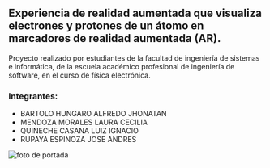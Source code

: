 ## Experiencia de realidad aumentada que visualiza electrones y protones de un átomo en marcadores de realidad aumentada (AR).
Proyecto realizado por estudiantes de la facultad de ingeniería de sistemas e informática, de la escuela académico profesional de ingeniería de software, en el curso de física electrónica.
### Integrantes:

 - BARTOLO HUNGARO ALFREDO JHONATAN
 - MENDOZA MORALES LAURA CECILIA
 - QUINECHE CASANA LUIZ IGNACIO
 - RUPAYA ESPINOZA JOSE ANDRES
 
 
![foto de portada](https://github.com/LauraNotFound/proyecto-final-fisica-electronica/assets/125788047/e668d4ef-028a-41cd-b474-5825a57bc78a)
